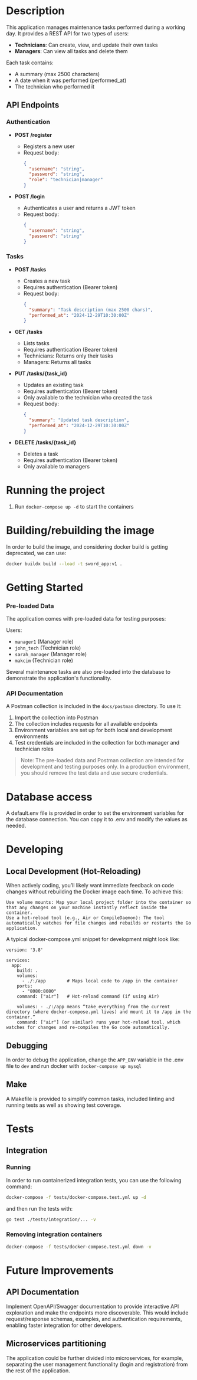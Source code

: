 # Description

This application manages maintenance tasks performed during a working day. It provides a REST API for two types of users:
- **Technicians**: Can create, view, and update their own tasks
- **Managers**: Can view all tasks and delete them

Each task contains:
- A summary (max 2500 characters)
- A date when it was performed (performed_at)
- The technician who performed it

## API Endpoints

### Authentication
- **POST /register**
    - Registers a new user
    - Request body:
      ```json
      {
        "username": "string",
        "password": "string",
        "role": "technician|manager"
      }
      ```

- **POST /login**
    - Authenticates a user and returns a JWT token
    - Request body:
      ```json
      {
        "username": "string",
        "password": "string"
      }
      ```

### Tasks
- **POST /tasks**
    - Creates a new task
    - Requires authentication (Bearer token)
    - Request body:
      ```json
      {
        "summary": "Task description (max 2500 chars)",
        "performed_at": "2024-12-29T10:30:00Z"
      }
      ```

- **GET /tasks**
    - Lists tasks
    - Requires authentication (Bearer token)
    - Technicians: Returns only their tasks
    - Managers: Returns all tasks

- **PUT /tasks/{task_id}**
    - Updates an existing task
    - Requires authentication (Bearer token)
    - Only available to the technician who created the task
    - Request body:
      ```json
      {
        "summary": "Updated task description",
        "performed_at": "2024-12-29T10:30:00Z"
      }
      ```

- **DELETE /tasks/{task_id}**
    - Deletes a task
    - Requires authentication (Bearer token)
    - Only available to managers

# Running the project

1. Run `docker-compose up -d` to start the containers

# Building/rebuilding the image

In order to build the image, and considering docker build is getting deprecated, we can use:

```bash
docker buildx build --load -t sword_app:v1 . 
```

# Getting Started

### Pre-loaded Data
The application comes with pre-loaded data for testing purposes:

Users:
- `manager1` (Manager role)
- `john_tech` (Technician role)
- `sarah_manager` (Manager role)
- `makcim` (Technician role)

Several maintenance tasks are also pre-loaded into the database to demonstrate the application's functionality.

### API Documentation
A Postman collection is included in the `docs/postman` directory. To use it:

1. Import the collection into Postman
2. The collection includes requests for all available endpoints
3. Environment variables are set up for both local and development environments
4. Test credentials are included in the collection for both manager and technician roles

> Note: The pre-loaded data and Postman collection are intended for development and testing purposes only. 
> In a production environment, you should remove the test data and use secure credentials.

# Database access

A default.env file is provided in order to set the environment variables for the database connection. 
You can copy it to .env and modify the values as needed.

# Developing

## Local Development (Hot-Reloading)

When actively coding, you’ll likely want immediate feedback on code changes without rebuilding the Docker image each time. To achieve this:

    Use volume mounts: Map your local project folder into the container so that any changes on your machine instantly reflect inside the container.
    Use a hot-reload tool (e.g., Air or CompileDaemon): The tool automatically watches for file changes and rebuilds or restarts the Go application.

A typical docker-compose.yml snippet for development might look like:

```docker
version: '3.8'

services:
  app:
    build: .
    volumes:
      - ./:/app        # Maps local code to /app in the container
    ports:
      - "8080:8080"
    command: ["air"]   # Hot-reload command (if using Air)

    volumes: - ./:/app means “take everything from the current directory (where docker-compose.yml lives) and mount it to /app in the container.”
    command: ["air"] (or similar) runs your hot-reload tool, which watches for changes and re-compiles the Go code automatically.

```

## Debugging

In order to debug the application, change the `APP_ENV` variable in the .env file to `dev` and run 
docker with `docker-compose up mysql`

## Make

A Makefile is provided to simplify common tasks, included linting and running tests as well as showing test coverage.

# Tests

## Integration

### Running

In order to run containerized integration tests, you can use the following command:

```bash
docker-compose -f tests/docker-compose.test.yml up -d
```

and then run the tests with:

```bash
go test ./tests/integration/... -v 
```

### Removing integration containers

```bash
docker-compose -f tests/docker-compose.test.yml down -v
```

# Future Improvements

## API Documentation 
Implement OpenAPI/Swagger documentation to provide interactive API exploration and make the endpoints more discoverable. 
This would include request/response schemas, examples, and authentication requirements, 
enabling faster integration for other developers.

## Microservices partitioning
The application could be further divided into microservices, for example, separating the user management functionality
(login and registration) from the rest of the application.


